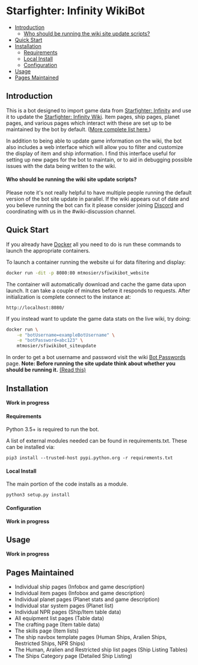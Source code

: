 # Starfighter: Infinity WikiBot

- [Introduction](#introduction)
    - [Who should be running the wiki site update scripts?](#who-should-use-this)
- [Quick Start](#quick-start)
- [Installation](#install)
    - [Requirements](#requirements)
    - [Local Install](#local-install)
    - [Configuration](#configuration)
- [Usage](#basic-usage)
- [Pages Maintained](#pages-maintained)

## Introduction

This is a bot designed to import game data from [Starfighter: Infinity](http://www.starfighterinfinity.com/) and use it to update the [Starfighter: Infinity Wiki](https://starfighter-infinity.fandom.com/wiki/).  Item pages, ship pages, planet pages, and various pages which interact with these are set up to be maintained by the bot by default. ([More complete list here.](#pages-maintained))

In addition to being able to update game information on the wiki, the bot also includes a web interface which will allow you to filter and customize the display of item and ship information.  I find this interface useful for setting up new pages for the bot to maintain, or to aid in debugging possible issues with the data being written to the wiki.

<a name="who-should-use-this"></a>
#### Who should be running the wiki site update scripts?
Please note it's not really helpful to have multiple people running the default version of the bot site update in parallel. If the wiki appears out of date and you believe running the bot can fix it please consider joining [Discord](https://discordapp.com/invite/DCnp3Vp) and coordinating with us in the #wiki-discussion channel.


## Quick Start

If you already have [Docker](https://www.docker.com/get-started) all you need to do is run these commands to launch the appropriate containers.

To launch a container running the website ui for data filtering and display:
```bash
docker run -dit -p 8080:80 mtmosier/sfiwikibot_website
```
The container will automatically download and cache the game data upon launch.  It can take a couple of minutes before it responds to requests.  After initialization is complete connect to the instance at:

```
http://localhost:8080/
```

If you instead want to update the game data stats on the live wiki, try doing:
```bash
docker run \
    -e "botUsername=exampleBotUsername" \
    -e "botPassword=abc123" \
    mtmosier/sfiwikibot_siteupdate
```
In order to get a bot username and password visit the wiki [Bot Passwords](https://starfighter-infinity.fandom.com/wiki/Special:BotPasswords) page. **Note: Before running the site update think about whether you should be running it.** [(Read this)](#who-should-use-this)


## Installation
**Work in progress**

#### Requirements
Python 3.5+ is required to run the bot.

A list of external modules needed can be found in requirements.txt. These can be installed via:
```
pip3 install --trusted-host pypi.python.org -r requirements.txt
```


#### Local Install

The main portion of the code installs as a module.
```
python3 setup.py install
```


#### Configuration
**Work in progress**


## Usage
**Work in progress**


## Pages Maintained
- Individual ship pages (Infobox and game description)
- Individual item pages (Infobox and game description)
- Individual planet pages (Planet stats and game description)
- Individual star system pages (Planet list)
- Individual NPR pages (Ship/Item table data)
- All equipment list pages (Table data)
- The crafting page (Item table data)
- The skills page (Item lists)
- The ship navbox template pages (Human Ships, Aralien Ships, Restricted Ships, NPR Ships)
- The Human, Aralien and Restricted ship list pages (Ship Listing Tables)
- The Ships Category page (Detailed Ship Listing)
